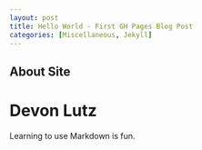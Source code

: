 ```yaml
---
layout: post
title: Hello World - First GH Pages Blog Post
categories: [Miscellaneous, Jekyll]
---
```


## About Site

# Devon Lutz

Learning to use Markdown is fun.